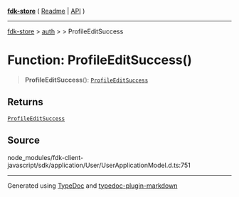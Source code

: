 [**fdk-store**](../../../README.md) ( [Readme](../../../README.md) \| [API](../../../API.md) )

---

[fdk-store](../../../API.md) > [auth](../../README.md) > [<internal>](../README.md) > ProfileEditSuccess

# Function: ProfileEditSuccess()

> **ProfileEditSuccess**(): [`ProfileEditSuccess`](../type-aliases/type-alias.ProfileEditSuccess.md)

## Returns

[`ProfileEditSuccess`](../type-aliases/type-alias.ProfileEditSuccess.md)

## Source

node_modules/fdk-client-javascript/sdk/application/User/UserApplicationModel.d.ts:751

---

Generated using [TypeDoc](https://typedoc.org/) and [typedoc-plugin-markdown](https://www.npmjs.com/package/typedoc-plugin-markdown)
